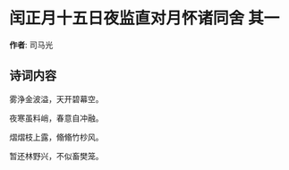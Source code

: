 # 闰正月十五日夜监直对月怀诸同舍  其一

**作者**: 司马光

## 诗词内容

雾浄金波溢，天开碧幕空。

夜寒虽料峭，春意自冲融。

熠熠枝上露，翛翛竹杪风。

暂还林野兴，不似畜樊笼。

